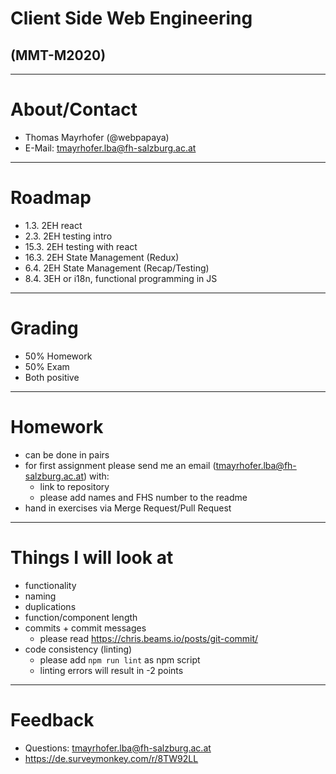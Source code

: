 # Client Side Web Engineering

## (MMT-M2020)

---

# About/Contact

- Thomas Mayrhofer (@webpapaya)
- E-Mail: tmayrhofer.lba@fh-salzburg.ac.at

---

# Roadmap

- 1.3. 2EH react
- 2.3. 2EH testing intro
- 15.3. 2EH testing with react
- 16.3. 2EH State Management (Redux)
- 6.4.  2EH State Management (Recap/Testing)
- 8.4. 3EH or i18n, functional programming in JS

---

# Grading

- 50% Homework
- 50% Exam
- Both positive

---

# Homework

- can be done in pairs
- for first assignment please send me an email (tmayrhofer.lba@fh-salzburg.ac.at) with:
  - link to repository
  - please add names and FHS number to the readme
- hand in exercises via Merge Request/Pull Request

----

# Things I will look at

- functionality
- naming
- duplications
- function/component length
- commits + commit messages
  - please read <https://chris.beams.io/posts/git-commit/>
- code consistency (linting)
  - please add `npm run lint` as npm script
  - linting errors will result in -2 points

---

# Feedback

- Questions: tmayrhofer.lba@fh-salzburg.ac.at
- <https://de.surveymonkey.com/r/8TW92LL>

